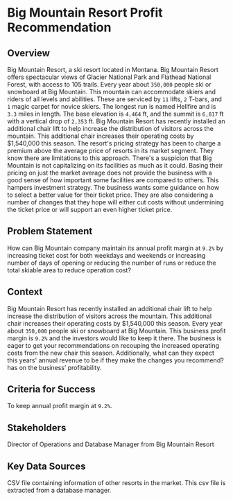 # Big Mountain Resort Profit Recommendation

## Overview

Big Mountain Resort, a ski resort located in Montana. Big Mountain Resort
offers spectacular views of Glacier National Park and Flathead National Forest, with
access to 105 trails. Every year about ``350,000`` people ski or snowboard at Big Mountain.
This mountain can accommodate skiers and riders of all levels and abilities.
These are serviced by ``11`` lifts, ``2`` T-bars, and ``1`` magic carpet for novice skiers. The
longest run is named Hellfire and is ``3.3`` miles in length. The base elevation is ``4,464`` ft,
and the summit is ``6,817`` ft with a vertical drop of ``2,353`` ft.
Big Mountain Resort has recently installed an additional chair lift to help increase the
distribution of visitors across the mountain. This additional chair increases their
operating costs by $1,540,000 this season.
The resort's pricing strategy has been to charge a premium above the average price of
resorts in its market segment. They know there are limitations to this approach. There's
a suspicion that Big Mountain is not capitalizing on its facilities as much as it could.
Basing their pricing on just the market average does not provide the business with a
good sense of how important some facilities are compared to others. This hampers
investment strategy. The business wants some guidance on how to
select a better value for their ticket price. They are also considering a number of
changes that they hope will either cut costs without undermining the ticket price or will
support an even higher ticket price.

## Problem Statement

How can Big Mountain company maintain its annual profit margin at ``9.2%`` by increasing
ticket cost for both weekdays and weekends or increasing number of days of opening
or reducing the number of runs or reduce the total skiable area to reduce operation
cost?

## Context

Big Mountain Resort has recently installed an additional chair lift to help increase
the distribution of visitors across the mountain. This additional chair increases
their operating costs by $1,540,000 this season. Every year about ``350,000`` people
ski or snowboard at Big Mountain. This business profit margin is ``9.2%`` and the
investors would like to keep it there. The business is eager to get your
recommendations on recouping the increased operating costs from the new chair
this season. Additionally, what can they expect this years' annual revenue to be if
they make the changes you recommend? has on the business’ profitability.

## Criteria for Success

To keep annual profit margin at ``9.2%``.

## Stakeholders

Director of Operations and Database Manager from Big Mountain Resort

## Key Data Sources

CSV file containing information of other resorts in the market. This csv file is extracted from a database manager.
